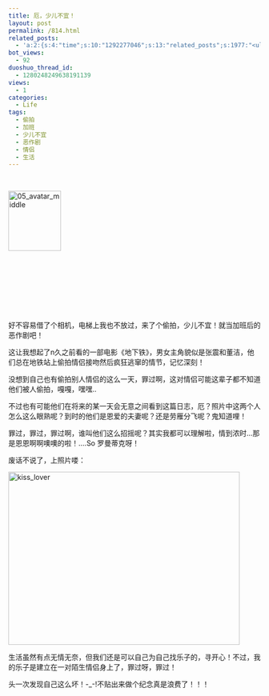 ```yaml
---
title: 厄，少儿不宜！
layout: post
permalink: /814.html
related_posts:
  - 'a:2:{s:4:"time";s:10:"1292277046";s:13:"related_posts";s:1977:"<ul class="related_post"><li><a href="http://blog.80aj.com/2010/11/16/101116-%e5%a4%9c%e6%9c%aa%e7%9c%a0%e6%80%9d%e5%bf%b5%e8%bf%9c%e6%96%b9%e7%9a%84%e4%bd%b3%e4%ba%ba/" title="101116 夜未眠,思念远方的佳人">101116 夜未眠,思念远方的佳人</a></li><li><a href="http://blog.80aj.com/2010/09/09/%e5%8c%86%e5%8c%86/" title="匆匆">匆匆</a></li><li><a href="http://blog.80aj.com/2010/09/05/100905-%e7%90%90%e4%ba%8b%e8%ae%b0/" title="100905 琐事记">100905 琐事记</a></li><li><a href="http://blog.80aj.com/2010/07/06/100706-%e7%ba%a2%e9%85%92/" title="100706 红酒">100706 红酒</a></li><li><a href="http://blog.80aj.com/2010/05/23/100523-%e8%b6%8a%e7%8b%b1%e5%85%94-%e7%ac%91%e4%b8%8d%e6%8a%bd%e4%bd%a0%e6%89%be%e6%88%91/" title="100523 越狱兔 笑不抽你找我">100523 越狱兔 笑不抽你找我</a></li><li><a href="http://blog.80aj.com/2010/05/17/100517-%e6%94%be%e8%8d%a1%e4%b8%8d%e7%be%81%e7%9a%84%e6%98%af%e6%88%91%e4%bd%86%e4%b8%8d%e7%9f%a5%e9%81%93%e6%98%af%e4%b8%8d%e6%98%af%e4%bd%a0%e7%9a%84%e7%88%b1/" title="100517 放荡不羁的是我但不知道是不是你的爱">100517 放荡不羁的是我但不知道是不是你的爱</a></li><li><a href="http://blog.80aj.com/2010/05/06/100506-she-will-be-loved/" title="100506 she will be loved ">100506 she will be loved </a></li><li><a href="http://blog.80aj.com/2010/04/24/100424-%e5%a4%b1%e6%84%8f%e7%94%b7%e5%a5%b3/" title="100424 失意男女">100424 失意男女</a></li><li><a href="http://blog.80aj.com/2010/04/14/100414-%e9%94%99%e8%bf%87%e7%9a%84%e7%8f%ad%e8%bd%a6%e6%9c%89%e5%a6%82%e9%94%99%e8%bf%87%e7%9a%84%e4%ba%ba%e7%94%9f%e6%97%a0%e6%b3%95%e8%bf%bd%e5%9b%9e/" title="100414 错过的班车有如错过的人生无法追回">100414 错过的班车有如错过的人生无法追回</a></li><li><a href="http://blog.80aj.com/2010/04/02/100403-%e7%94%9f%e6%b4%bb%e9%82%a3%e4%ba%9b%e4%ba%8b/" title="100403 生活那些事">100403 生活那些事</a></li></ul>";}'
bot_views:
  - 92
duoshuo_thread_id:
  - 1280248249638191139
views:
  - 1
categories:
  - Life
tags:
  - 偷拍
  - 加班
  - 少儿不宜
  - 恶作剧
  - 情侣
  - 生活
---
```

 

<img class="size-full wp-image-748    alignleft" title="05_avatar_middle" src="http://www.80aj.com/wp-content/uploads/2009/12/05_avatar_middle.jpg" alt="05_avatar_middle" width="105" height="120" />

 

 

 

 

好不容易借了个相机，电梯上我也不放过，来了个偷拍，少儿不宜！就当加班后的恶作剧吧！

这让我想起了n久之前看的一部电影《地下铁》，男女主角貌似是张震和董洁，他们总在地铁站上偷拍情侣接吻然后疯狂逃窜的情节，记忆深刻！

没想到自己也有偷拍别人情侣的这么一天，罪过啊，这对情侣可能这辈子都不知道他们被人偷拍，嘎嘎，嘿嘿..

不过也有可能他们在将来的某一天会无意之间看到这篇日志，厄？照片中这两个人怎么这么眼熟呢？到时的他们是恩爱的夫妻呢？还是劳雁分飞呢？鬼知道哩！

罪过，罪过，罪过啊，谁叫他们这么招摇呢？其实我都可以理解啦，情到浓时&#8230;那是恩恩啊啊噢噢的啦！&#8230;.So 罗曼蒂克呀！

废话不说了，上照片喽：

<img class="aligncenter size-full wp-image-751" title="kiss_lover" src="http://www.80aj.com/wp-content/uploads/2009/12/kiss_lover1.jpg" alt="kiss_lover" width="462" height="346" />

生活虽然有点无情无奈，但我们还是可以自己为自己找乐子的，寻开心！不过，我的乐子是建立在一对陌生情侣身上了，罪过呀，罪过！

头一次发现自己这么坏！-_-!不贴出来做个纪念真是浪费了！！！